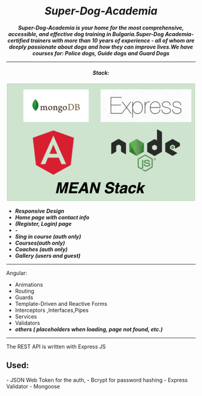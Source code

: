 <h1 align="center"><i>Super-Dog-Academia</i></h1>

**_<p align="center">Super-Dog-Academia is your home for the most comprehensive, accessible, and effective dog training in Bulgaria.Super-Dog Academia-certified trainers with more than 10 years of experience - all of whom are deeply passionate about dogs and how they can improve lives.We have courses for: Police dogs, Guide dogs and Guard Dogs</p>_**

<hr/>
<h4 align="center"><i>Stack: </i></h3>

<img src="./logo.png"/>

- <i><b>Responsive Design</b></i>
- <i><b>Home page with  contact info</b></i>
- <i><b>(Register, Login) page</b></i>
- <i><b>-</b></i>
- <i><b>Sing in course (auth only) </b></i>
- <i><b> Courses(auth only)</b></i>
- <i><b>Coaches  (auth only)</b></i>
- <i><b>Gallery    (users and guest) </b></i>

<hr/>
Angular:

- Animations
- Routing
- Guards
- Template-Driven and Reactive Forms
- Interceptors ,Interfaces,Pipes
- Services
- Validators
- <i><b>others ( placeholders when loading, page not found, etc.)</b></i>
<hr/>
The REST API is written with Express JS 

<h2>Used: </h2>
- JSON Web Token for the auth,
- Bcrypt for password hashing
- Express Validator
- Mongoose